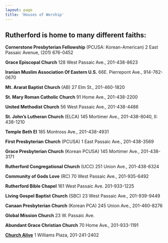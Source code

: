 ```yaml
---
layout: page
title: 'Houses of Worship'
---
```


## Rutherford is home to many different faiths:

**Cornerstone Presbyterian Fellowship** (PCUSA: Korean-American) 2 East Passaic Avenue, (201) 676-0452

**Grace Episcopal Church** 128 West Passaic Ave., 201-438-8623

**Iranian Muslim Association Of Eastern U.S.** 66E. Pierrepont Ave., 914-762-0670

**Mt. Ararat Baptist Church** (AB) 27 Elm St., 201-460-1820

**St. Mary Roman Catholic Church** 91 Home Ave., 201-438-2200

**United Methodist Church** 56 West Passaic Ave., 201-438-4486

**St. John’s Lutheran Church** (ELCA) 145 Mortimer Ave., 201-438-8040, II: 438-1210

**Temple Beth El** 185 Montross Ave., 201-438-4931

**First Presbyterian Church** (PCUSA) 1 East Passaic Ave., 201-438-3569

**Grace Presbyterian Church** (Korean PCUSA) 145 Mortimer Ave., 201-438-3171

**Rutherford Congregational Church** (UCC) 251 Union Ave., 201-438-6324

**Community of Gods Love** (RC) 70 West Passaic Ave., 201-935-6492

**Rutherford Bible Chapel** 161 West Passaic Ave. 201-933-1225

**Living Gospel Baptist Church** (SBC) 23 West Passaic Ave., 201-939-9449

**Canaan Presbyterian Church** (Korean PCA) 245 Union Ave., 201-460-8276

**Global Mission Church** 23 W. Passaic Ave.

**Abundant Grace Christian Church** 70 Home Ave., 201-933-1191

[**Church Alive**](http://www.churchalive.tv/) 1 Williams Plaza, 201-241-2402
